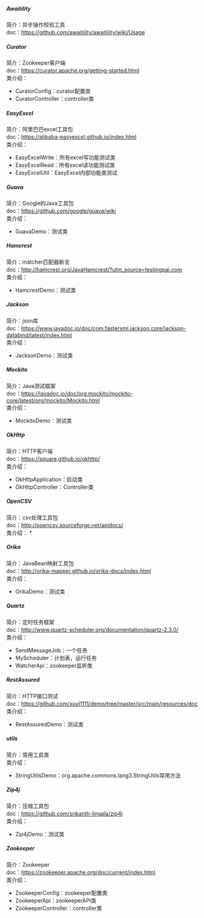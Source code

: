 ##### Awaitility
简介：异步操作校验工具  
doc：https://github.com/awaitility/awaitility/wiki/Usage  
##### Curator
简介：Zookeeper客户端  
doc：https://curator.apache.org/getting-started.html  
类介绍：
* CuratorConfig：curator配置类
* CuratorController：controller类
##### EasyExcel
简介：阿里巴巴excel工具包  
doc：https://alibaba-easyexcel.github.io/index.html  
类介绍：
* EasyExcelWrite：所有excel写功能测试类
* EasyExcelRead：所有excel读功能测试类
* EasyExcelUtil：EasyExcel内部功能类测试
##### Guava
简介：Google的Java工具包  
doc：https://github.com/google/guava/wiki  
类介绍：
* GuavaDemo：测试类
##### Hamcrest
简介：matcher匹配器断言  
doc：http://hamcrest.org/JavaHamcrest/?utm_source=testingpai.com  
类介绍：
* HamcrestDemo：测试类
##### Jackson
简介：json库  
doc：https://www.javadoc.io/doc/com.fasterxml.jackson.core/jackson-databind/latest/index.html  
类介绍：
* JacksonDemo：测试类
##### Mockito
简介：Java测试框架  
doc：https://javadoc.io/doc/org.mockito/mockito-core/latest/org/mockito/Mockito.html  
类介绍：
* MockitoDemo：测试类
##### OkHttp
简介：HTTP客户端  
doc：https://square.github.io/okhttp/  
类介绍：
* OkHttpApplication：启动类
* OkHttpController：Controller类
##### OpenCSV
简介：csv处理工具包  
doc：http://opencsv.sourceforge.net/apidocs/  
类介绍：
* 
##### Orika
简介：JavaBean映射工具包  
doc：http://orika-mapper.github.io/orika-docs/index.html  
类介绍：
* OrikaDemo：测试类
##### Quartz
简介：定时任务框架  
doc：http://www.quartz-scheduler.org/documentation/quartz-2.3.0/  
类介绍：
* SendMessageJob：一个任务
* MyScheduler：计划表，运行任务
* WatcherApi：zookeeper监听类
##### RestAssured
简介：HTTP接口测试  
doc：https://github.com/xuyj1111/demo/tree/master/src/main/resources/doc  
类介绍：
* RestAssuredDemo：测试类
##### utils
简介：常用工具类  
类介绍：  
* StringUtilsDemo：org.apache.commons.lang3.StringUtils常用方法  
##### Zip4j
简介：压缩工具包  
doc：https://github.com/srikanth-lingala/zip4j  
类介绍：
* Zip4jDemo：测试类
##### Zookeeper
简介：Zookeeper  
doc：https://zookeeper.apache.org/doc/current/index.html  
类介绍：
* ZookeeperConfig：zookeeper配置类
* ZookeeperApi：zookeeperAPI类
* ZookeeperController：controller类

